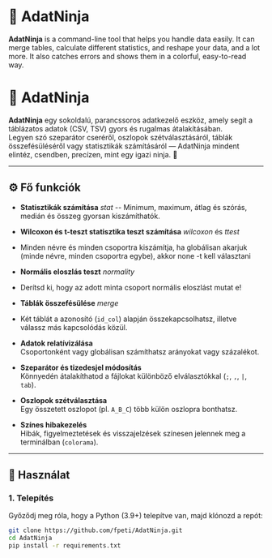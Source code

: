 # 🥷 AdatNinja
**AdatNinja** is a command-line tool that helps you handle data easily. It can merge tables, calculate different statistics, and reshape your data, and a lot more. It also catches errors and shows them in a colorful, easy-to-read way.

# 🥷 AdatNinja

**AdatNinja** egy sokoldalú, parancssoros adatkezelő eszköz, amely segít a táblázatos adatok (CSV, TSV) gyors és rugalmas átalakításában.  
Legyen szó szeparátor cseréről, oszlopok szétválasztásáról, táblák összefésüléséről vagy statisztikák számításáról — AdatNinja mindent elintéz, csendben, precízen, mint egy igazi ninja. 🥷

---

## ⚙️ Fő funkciók

- **Statisztikák számítása** *stat*
  -- Minimum, maximum, átlag és szórás, medián és összeg gyorsan kiszámíthatók.

- **Wilcoxon és t-teszt statisztika teszt számítása** *wilcoxon* és *ttest*
- Minden névre és minden csoportra kiszámítja, ha globálisan akarjuk (minde névre, minden csoportra egybe), akkor none -t kell választani
  

- **Normális eloszlás teszt** *normality*
- Derítsd ki, hogy az adott minta csoport normális eloszlást mutat e!
  
- **Táblák összefésülése** *merge*
- Két táblát a azonosító (`id_col`) alapján összekapcsolhatsz, illetve válassz más kapcsolódás közül.

- **Adatok relatívizálása**  
  Csoportonként vagy globálisan számíthatsz arányokat vagy százalékot.
  
- **Szeparátor és tizedesjel módosítás**  
  Könnyedén átalakíthatod a fájlokat különböző elválasztókkal (`;`, `,`, `|`, `tab`).

- **Oszlopok szétválasztása**  
  Egy összetett oszlopot (pl. `A_B_C`) több külön oszlopra bonthatsz.







- **Színes hibakezelés**  
  Hibák, figyelmeztetések és visszajelzések színesen jelennek meg a terminálban (`colorama`).

---

## 🚀 Használat

### 1. Telepítés

Győződj meg róla, hogy a Python (3.9+) telepítve van, majd klónozd a repót:

```bash
git clone https://github.com/fpeti/AdatNinja.git
cd AdatNinja
pip install -r requirements.txt
